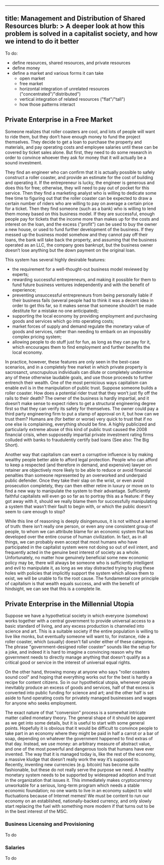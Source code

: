 ------------------------
title: Management and Distribution of Shared Resources
blurb: >
  A deeper look at how this problem is solved in a capitalist society, and how we intend to do it better
------------------------

To do:

- define resources, shared resources, and private resources
- define money
- define a market and various forms it can take
    - open market
    - free market
    - horizontal integration of unrelated resources ("concentrated"/"distributed")
    - vertical integration of related resources ("flat"/"tall")
    - how those patterns interact

## Private Enterprise in a Free Market

Someone realizes that roller coasters are cool, and lots of people will want to ride them, but they don’t have enough money to fund the project themselves. They decide to get a loan to purchase the property and materials, and pay operating costs and employee salaries until these can be covered by ticket sales alone. But first, they need to do some research in order to convince whoever they ask for money that it will actually be a sound investment.

They find an engineer who can confirm that it is actually possible to safely construct a roller coaster, and provide an estimate for the cost of building and operating it. If the entrepreneur is lucky, the engineer is generous and does this for free; otherwise, they will need to pay out of pocket for this service. Then they find a marketing analyst who is willing to dedicate some free time to figuring out that the roller coaster can be expected to draw a certain number of riders who are willing to pay on average a certain price for a ticket. Then they find someone (such as a bank) who is willing to lend them money based on this business model. If they are successful, enough people pay for tickets that the income more than makes up for the costs and interest on the loan, and the excess ("profit") can be used to buy the owner a new house, or used to fund further development of the business. If they messed up the business model somehow and they cannot pay off their loans, the bank will take back the property, and assuming that the business operated as an LLC, the company goes bankrupt, but the business owner doesn’t lose anything but the down payment on the original loan.

This system has several highly desirable features:

- the requirement for a well-thought-out business model reviewed by experts;
- rewarding successful entrepreneurs, and making it possible for them to fund future business ventures independently and with the benefit of experience;
- preventing unsuccessful entrepreneurs from being personally liable if their business fails (several people had to think it was a decent idea in order to get this far, so it makes sense that someone shouldn’t be made destitute for a mistake no one anticipated);
- supporting the local economy by providing employment and purchasing goods and services which go into operating costs;
- market forces of supply and demand regulate the monetary value of goods and services, rather than needing to embark on an impossibly complex pricing system;
- allowing people to do stuff just for fun, as long as they can pay for it, which encourages them to find employment and further benefits the local economy.

In practice, however, these features are only seen in the best-case scenarios, and in a completely free market in which private property is sacrosanct, unscrupulous individuals can dilute or completely undermine any of these otherwise laudable goals, and use those proceeds to further entrench their wealth. One of the most pernicious ways capitalism can enable evil is in the manipulation of public trust. Suppose someone builds a roller coaster. How does a potential rider trust that they won’t just fly off the rails to their death? The owner of the business is hardly impartial, and it doesn’t make sense to expect riders to get a structural engineering degree first so that they can verify its safety for themselves. The owner could pay a third party engineering firm to put a stamp of approval on it, but how can we trust them? Humans are (for better or worse) very quick to trust that if no one else is complaining, everything should be fine. A highly publicized and particularly extreme abuse of this kind of public trust caused the 2008 financial crisis, when supposedly impartial private investment rating firms colluded with banks to fraudulently certify bad loans (See also: The Big Short).

Another way that capitalism can exert a corruptive influence is by making wealthy people better able to afford legal protection. People who can afford to keep a respected (and therefore in demand, and expensive) lawyer on retainer are objectively more likely to be able to reduce or avoid financial penalties than someone represented by an overworked and underpaid public defender. Once they take their slap on the wrist, or even avoid prosecution completely, they can then either retire in luxury or move on to find a new way to manipulate the system to their advantage. Sufficiently faithful capitalists will even go so far as to portray this as a feature: if they got away with it, should we really blame them for successfully manipulating a system that wasn’t their fault to begin with, or which the public doesn’t seem to care enough to stop?

While this line of reasoning is deeply disingenuous, it is not without a kernel of truth: there isn’t really one person, or even any one consistent group of people, to whom we can attribute blame for an economic system that has developed over the entire course of human civilization. In fact, as in all things, we can probably even accept that most humans who have participated in the capitalist system were not doing so out of evil intent, and frequently acted in the genuine best interest of society as a whole. Unfortunately, no matter how genuinely beneficial some new economic policy may be, there will always be someone who is sufficiently intelligent and evil to manipulate it, as long as we stay distracted trying to plug these holes with policies that implicitly support the system which allows them to exist, we will be unable to fix the root cause. The fundamental core principle of capitalism is that wealth equals success, and with the benefit of hindsight, we can see that this is a complete lie.

## Private Enterprise in the Millennial Utopia

Suppose we have a hypothetical society in which everyone (somehow) works together with a central government to provide universal access to a basic standard of living, and any excess production is channeled into science and art. This is a suitable society if the entire population is willing to live like monks, but eventually someone will want to, for instance, ride a roller coaster, which (usually) doesn’t fall under either of these categories. The phrase "government-designed roller coaster" sounds like the setup for a joke, and indeed it is hard to imagine a convincing reason why the government needs to directly manage anything that doesn’t qualify as a critical good or service in the interest of universal equal rights.

On the other hand, throwing money at anyone who says "roller coasters sound cool" and hoping that everything works out for the best is hardly a recipe for content citizens. So in our hypothetical utopia, whenever people inevitably produce an excess of goods and services, half of that excess is converted into public funding for science and art; and the other half is set aside to fund operating costs for privately managed businesses and wages for anyone who seeks employment.

The exact nature of that "conversion" process is a somewhat intricate matter called monetary theory. The general shape of it should be apparent as we get into some details, but it is useful to start with some general points. Hopefully it is obvious that it would be difficult to convince people to take part in an economy where they might be paid in half a carrot or a bar of soap, depending on whatever the government happened to find extras of that day. Instead, we use money: an arbitrary measure of abstract value, and one of the most powerful and dangerous tools that humans have ever invented. The way that it is managed today is, like the rest of the economy, a massive kludge that doesn’t really work the way it’s supposed to. Recently, inventing new currencies (e.g. bitcoin) has become quite fashionable, but these do not really serve the purpose we need. A healthy monetary system needs to be supported by widespread adoption and trust in the organization that issues it. This immediately makes cryptocurrency unworkable for a serious, long-term program which needs a stable economic foundation; no one wants to live in an economy subject to wild fluctuations because of Internet memes! We must be content to run our economy on an established, nationally-backed currency, and only slowly start replacing the fuel with something more modern if that turns out to be in the best interest of the MSC.

### Business Licensing and Provisioning

To do

### Salaries

To do

